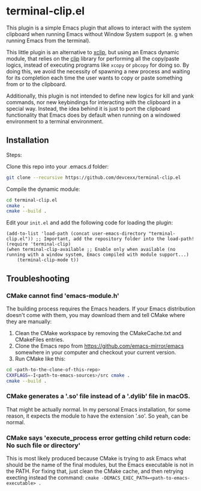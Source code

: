 # terminal-clip.el

This plugin is a simple Emacs plugin that allows to interact with the
system clipboard when running Emacs without Window System support
(e. g when running Emacs from the terminal).

This little plugin is an alternative to
[xclip](https://github.com/emacsmirror/xclip/blob/master/xclip.el),
but using an Emacs dynamic module, that relies on the
[clip](https://github.com/dacap/clip) library for performing all the
copy/paste logics, instead of executing programs like `xcopy` or
`pbcopy` for doing so. By doing this, we avoid the necessity of
spawning a new process and waiting for its completion each time the
user wants to copy or paste something from or to the clipboard.

Additionally, this plugin is not intended to define new logics for
kill and yank commands, nor new keybindings for interacting with the
clipboard in a special way.  Instead, the idea behind it is just to
port the clipboard functionality that Emacs does by default when
running on a windowed environment to a terminal environment.

## Installation

Steps:

Clone this repo into your .emacs.d folder:

```bash
git clone --recursive https://github.com/devcexx/terminal-clip.el
```

Compile the dynamic module:

```bash
cd terminal-clip.el
cmake .
cmake --build .
```

Edit your `init.el` and add the following code for loading the plugin:

```elisp 
(add-to-list 'load-path (concat user-emacs-directory "terminal-clip.el")) ;; Important, add the repository folder into the load-path!
(require 'terminal-clip)
(when terminal-clip-available ;; Enable only when available (no running with a window system, Emacs compiled with module support...)
	(terminal-clip-mode t))
```

## Troubleshooting

### CMake cannot find 'emacs-module.h'

The building process requires the Emacs headers. If your Emacs
distribution doesn't come with them, you may download them and tell
CMake where they are manually:

1. Clean the CMake workspace by removing the CMakeCache.txt and
   CMakeFiles entries.
1. Clone the Emacs repo from https://github.com/emacs-mirror/emacs
   somewhere in your computer and checkout your current version.
1. Run CMake like this:

```bash
cd <path-to-the-clone-of-this-repo>
CXXFLAGS=-I<path-to-emacs-sources>/src cmake .
cmake --build .
```

### CMake generates a '.so' file instead of a '.dylib' file in macOS.

That might be actually normal. In my personal Emacs installation, for
some reason, it expects the module to have the extension '.so'. So
yeah, can be normal.

### CMake says 'execute_process error getting child return code: No such file or directory'

This is most likely produced because CMake is trying to ask Emacs what
should be the name of the final modules, but the Emacs executable is
not in the PATH. For fixing that, just clean the CMake cache, and then
retrying execting instead the command: `cmake -DEMACS_EXEC_PATH=<path-to-emacs-executable> .`
